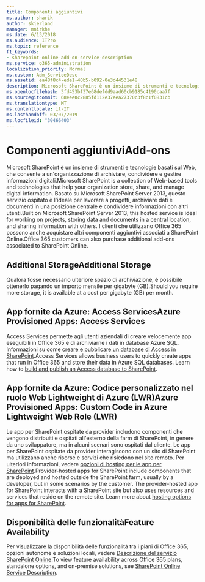 ```yaml
---
title: Componenti aggiuntivi
ms.author: sharik
author: skjerland
manager: mnirkhe
ms.date: 6/13/2018
ms.audience: ITPro
ms.topic: reference
f1_keywords:
- sharepoint-online-add-on-service-description
ms.service: o365-administration
localization_priority: Normal
ms.custom: Adm_ServiceDesc
ms.assetid: ea48f8c4-ede1-40b5-b092-0e3d44531e48
description: Microsoft SharePoint è un insieme di strumenti e tecnologie basati sul Web, che consente a un'organizzazione di archiviare, condividere e gestire informazioni digitali. Basato su Microsoft SharePoint Server 2013, questo servizio ospitato è l'ideale per lavorare a progetti, archiviare dati e documenti in una posizione centrale e condividere informazioni con altri utenti. I clienti che utilizzano Office 365 possono anche acquistare altri componenti aggiuntivi associati a SharePoint Online.
ms.openlocfilehash: 3fd453bf37e68defdd9aad60cb9185c4190caa7f
ms.sourcegitcommit: 68eee0c2885fd112e37eea27370c3f8c1f0831cb
ms.translationtype: MT
ms.contentlocale: it-IT
ms.lasthandoff: 03/07/2019
ms.locfileid: "30466403"
---
```

# <a name="add-ons"></a><span data-ttu-id="95fa1-105">Componenti aggiuntivi</span><span class="sxs-lookup"><span data-stu-id="95fa1-105">Add-ons</span></span>

<span data-ttu-id="95fa1-106">Microsoft SharePoint è un insieme di strumenti e tecnologie basati sul Web, che consente a un'organizzazione di archiviare, condividere e gestire informazioni digitali.</span><span class="sxs-lookup"><span data-stu-id="95fa1-106">Microsoft SharePoint is a collection of Web-based tools and technologies that help your organization store, share, and manage digital information.</span></span> <span data-ttu-id="95fa1-107">Basato su Microsoft SharePoint Server 2013, questo servizio ospitato è l'ideale per lavorare a progetti, archiviare dati e documenti in una posizione centrale e condividere informazioni con altri utenti.</span><span class="sxs-lookup"><span data-stu-id="95fa1-107">Built on Microsoft SharePoint Server 2013, this hosted service is ideal for working on projects, storing data and documents in a central location, and sharing information with others.</span></span> <span data-ttu-id="95fa1-108">I clienti che utilizzano Office 365 possono anche acquistare altri componenti aggiuntivi associati a SharePoint Online.</span><span class="sxs-lookup"><span data-stu-id="95fa1-108">Office 365 customers can also purchase additional add-ons associated to SharePoint Online.</span></span>
  
## <a name="additional-storage"></a><span data-ttu-id="95fa1-109">Additional Storage</span><span class="sxs-lookup"><span data-stu-id="95fa1-109">Additional Storage</span></span>
<span data-ttu-id="95fa1-110"><a name="bkmk_AdditionalStorage"> </a></span><span class="sxs-lookup"><span data-stu-id="95fa1-110"></span></span>

<span data-ttu-id="95fa1-111">Qualora fosse necessario ulteriore spazio di archiviazione, è possibile ottenerlo pagando un importo mensile per gigabyte (GB).</span><span class="sxs-lookup"><span data-stu-id="95fa1-111">Should you require more storage, it is available at a cost per gigabyte (GB) per month.</span></span>
  
## <a name="azure-provisioned-apps-access-services"></a><span data-ttu-id="95fa1-112">App fornite da Azure: Access Services</span><span class="sxs-lookup"><span data-stu-id="95fa1-112">Azure Provisioned Apps: Access Services</span></span>
<span data-ttu-id="95fa1-113"><a name="bkmk_AzureProvisionedAppsAccessServices"> </a></span><span class="sxs-lookup"><span data-stu-id="95fa1-113"></span></span>

<span data-ttu-id="95fa1-p103">Access Services permette agli utenti aziendali di creare velocemente app eseguibili in Office 365 e di archiviarne i dati in database Azure SQL. Informazioni su come [creare e pubblicare un database di Access in SharePoint](https://go.microsoft.com/fwlink/p/?LinkID=393754).</span><span class="sxs-lookup"><span data-stu-id="95fa1-p103">Access Services allows business users to quickly create apps that run in Office 365 and store their data in Azure SQL databases. Learn how to [build and publish an Access database to SharePoint](https://go.microsoft.com/fwlink/p/?LinkID=393754).</span></span>
  
## <a name="azure-provisioned-apps-custom-code-in-azure-lightweight-web-role-lwr"></a><span data-ttu-id="95fa1-116">App fornite da Azure: Codice personalizzato nel ruolo Web Lightweight di Azure (LWR)</span><span class="sxs-lookup"><span data-stu-id="95fa1-116">Azure Provisioned Apps: Custom Code in Azure Lightweight Web Role (LWR)</span></span>
<span data-ttu-id="95fa1-117"><a name="bkmk_AzureProvisionedAppsCustomCodeinAzureLWR"> </a></span><span class="sxs-lookup"><span data-stu-id="95fa1-117"></span></span>

<span data-ttu-id="95fa1-p104">Le app per SharePoint ospitate da provider includono componenti che vengono distribuiti e ospitati all'esterno della farm di SharePoint, in genere da uno sviluppatore, ma in alcuni scenari sono ospitati dal cliente. Le app per SharePoint ospitate da provider interagiscono con un sito di SharePoint ma utilizzano anche risorse e servizi che risiedono nel sito remoto. Per ulteriori informazioni, vedere [opzioni di hosting per le app per SharePoint](https://go.microsoft.com/fwlink/?LinkId=271314).</span><span class="sxs-lookup"><span data-stu-id="95fa1-p104">Provider-hosted apps for SharePoint include components that are deployed and hosted outside the SharePoint farm, usually by a developer, but in some scenarios by the customer. The provider-hosted app for SharePoint interacts with a SharePoint site but also uses resources and services that reside on the remote site. Learn more about [hosting options for apps for SharePoint](https://go.microsoft.com/fwlink/?LinkId=271314).</span></span>
  
## <a name="feature-availability"></a><span data-ttu-id="95fa1-121">Disponibilità delle funzionalità</span><span class="sxs-lookup"><span data-stu-id="95fa1-121">Feature Availability</span></span>
<span data-ttu-id="95fa1-122"><a name="bkmk_AzureProvisionedAppsCustomCodeinAzureLWR"> </a></span><span class="sxs-lookup"><span data-stu-id="95fa1-122"></span></span>

<span data-ttu-id="95fa1-123">Per visualizzare la disponibilità delle funzionalità tra i piani di Office 365, opzioni autonome e soluzioni locali, vedere [Descrizione del servizio SharePoint Online](sharepoint-online-service-description.md).</span><span class="sxs-lookup"><span data-stu-id="95fa1-123">To view feature availability across Office 365 plans, standalone options, and on-premise solutions, see [SharePoint Online Service Description](sharepoint-online-service-description.md).</span></span>
  

